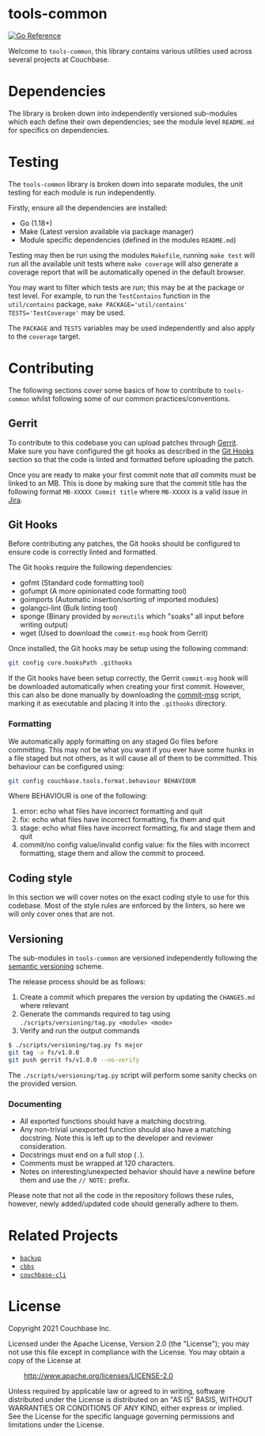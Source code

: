 # tools-common
[![Go Reference](https://pkg.go.dev/badge/github.com/couchbase/tools-common.svg)](https://pkg.go.dev/github.com/couchbase/tools-common)

Welcome to `tools-common`, this library contains various utilities used across several projects at Couchbase.

# Dependencies
The library is broken down into independently versioned sub-modules which each define their own dependencies; see the
module level `README.md` for specifics on dependencies.

# Testing

The `tools-common` library is broken down into separate modules, the unit testing for each module is run independently.

Firstly, ensure all the dependencies are installed:

- Go (1.18+)
- Make (Latest version available via package manager)
- Module specific dependencies (defined in the modules `README.md`)

Testing may then be run using the modules `Makefile`, running `make test` will run all the available unit tests where
`make coverage` will also generate a coverage report that will be automatically opened in the default browser.

You may want to filter which tests are run; this may be at the package or test level. For example, to run the
`TestContains` function in the `util/contains` package, `make PACKAGE='util/contains' TESTS='TestCoverage'` may be used.

The `PACKAGE` and `TESTS` variables may be used independently and also apply to the `coverage` target.

# Contributing

The following sections cover some basics of how to contribute to `tools-common` whilst following some of our common
practices/conventions.

## Gerrit

To contribute to this codebase you can upload patches through [Gerrit](http://review.couchbase.org). Make sure you have
configured the git hooks as described in the [Git Hooks](#git-hooks) section so that the code is linted and formatted
before uploading the patch.

Once you are ready to make your first commit note that *all* commits must be linked to an MB. This is done by making
sure that the commit title has the following format `MB-XXXXX Commit title` where `MB-XXXXX` is a valid issue in
[Jira](https://issues.couchbase.com).

## Git Hooks

Before contributing any patches, the Git hooks should be configured to ensure code is correctly linted and formatted.

The Git hooks require the following dependencies:
- gofmt (Standard code formatting tool)
- gofumpt (A more opinionated code formatting tool)
- goimports (Automatic insertion/sorting of imported modules)
- golangci-lint (Bulk linting tool)
- sponge (Binary provided by `moreutils` which "soaks" all input before writing output)
- wget (Used to download the `commit-msg` hook from Gerrit)

Once installed, the Git hooks may be setup using the following command:

```sh
git config core.hooksPath .githooks
```

If the Git hooks have been setup correctly, the Gerrit `commit-msg` hook will be downloaded automatically when creating
your first commit. However, this can also be done manually by downloading the
[commit-msg](http://review.couchbase.org/tools/hooks/commit-msg) script, marking it as executable and placing it into
the `.githooks` directory.

### Formatting
We automatically apply formatting on any staged Go files before committing. This may not be what you want if you ever
have some hunks in a file staged but not others, as it will cause all of them to be committed. This behaviour can be
configured using:

```sh
git config couchbase.tools.format.behaviour BEHAVIOUR
```

Where BEHAVIOUR is one of the following:

1. error: echo what files have incorrect formatting and quit
2. fix: echo what files have incorrect formatting, fix them and quit
3. stage: echo what files have incorrect formatting, fix and stage them and quit
4. commit/no config value/invalid config value: fix the files with incorrect formatting, stage them and allow the commit
to proceed.

## Coding style

In this section we will cover notes on the exact coding style to use for this codebase. Most of the style rules are
enforced by the linters, so here we will only cover ones that are not.

## Versioning

The sub-modules in `tools-common` are versioned independently following the [semantic versioning](https://semver.org)
scheme.

The release process should be as follows:

1. Create a commit which prepares the version by updating the `CHANGES.md` where relevant
2. Generate the commands required to tag using `./scripts/versioning/tag.py <module> <mode>`
3. Verify and run the output commands

```sh
$ ./scripts/versioning/tag.py fs major
git tag -a fs/v1.0.0
git push gerrit fs/v1.0.0 --no-verify
```

The `./scripts/versioning/tag.py` script will perform some sanity checks on the provided version.

### Documenting

- All exported functions should have a matching docstring.
- Any non-trivial unexported function should also have a matching docstring. Note this is left up to the developer and
  reviewer consideration.
- Docstrings must end on a full stop (`.`).
- Comments must be wrapped at 120 characters.
- Notes on interesting/unexpected behavior should have a newline before them and use the `// NOTE:` prefix.

Please note that not all the code in the repository follows these rules, however, newly added/updated code should
generally adhere to them.

# Related Projects
- [`backup`](https://github.com/couchbase/backup)
- [`cbbs`](https://github.com/couchbase/cbbs)
- [`couchbase-cli`](https://github.com/couchbase/couchbase-cli)

# License
Copyright 2021 Couchbase Inc.

Licensed under the Apache License, Version 2.0 (the "License");
you may not use this file except in compliance with the License.
You may obtain a copy of the License at

&nbsp;&nbsp;&nbsp;&nbsp;&nbsp;&nbsp;&nbsp;&nbsp;http://www.apache.org/licenses/LICENSE-2.0

Unless required by applicable law or agreed to in writing, software
distributed under the License is distributed on an "AS IS" BASIS,
WITHOUT WARRANTIES OR CONDITIONS OF ANY KIND, either express or implied.
See the License for the specific language governing permissions and
limitations under the License.
